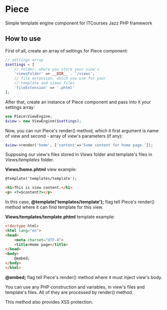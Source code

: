 # Piece
Simple template engine component for ITCourses Jazz PHP framework
## How to use
First of all, create an array of settings for Piece component:
```php
// settings array
$settings = [
    // folder, where you store your view's
    'viewsFolder' => __DIR__ . '/views',
    // file extension, which you use for your
    // template and views files
    'fileExtension' => '.phtml'
];
```
After that, create an instance of Piece component and pass into it your settings array:
```php
use Piece\ViewEngine;
$view = new ViewEngine($settings);
```
Now, you can run Piece's render() method, which it first argument is name of view and second - array of view's parameters (if any):
```php
$view->render('home', ['content'=>'Some content for home page.']);
```
Supposing our view's files stored in *Views* folder and template's files in *Views/templates* folder.

**Views/home.phtml** view example:
```html
@template('templates/template');

<h1>This is view content.</h1>
<p> <?=$content?></p>
```
In this case, **@template('templates/template');** flag tell Piece's render() method where it can find template for this view.

**Views/templates/template.phtml** template example:
```html
<!doctype html>
<html lang="en">
<head>
    <meta charset="UTF-8">
    <title>Home page</title>
</head>
<body>
    @embed;
</body>
</html>
```
**@embed;** flag tell Piece's render() method where it must inject view's body.

You can use any PHP construction and variables, in view's files and template's files. All of they are processed by render() method.

This method also provides XSS protection.
